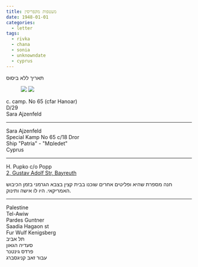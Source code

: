 ```yaml
---
title: מעטפות מקפריסין
date: 1948-01-01
categories:
  - letter
tags:
  - rivka
  - chana
  - sonia
  - unknowndate
  - cyprus
---
```


תאריך ללא ביסוס

<figure class="half">
    <a  href="/pupko-papers/assets/images/1948-01-01-envelopes-cyprus-1.jpg">
    <img src="/pupko-papers/assets/images/1948-01-01-envelopes-cyprus-1.jpg"></a>
    <a  href="/pupko-papers/assets/images/1948-01-01-envelopes-cyprus-2.jpg">
    <img src="/pupko-papers/assets/images/1948-01-01-envelopes-cyprus-2.jpg"></a>
</figure>


c. camp. No 65 (cfar Hanoar)  
D/29  
Sara Ajzenfeld  

---

Sara Ajzenfeld  
Special Kamp No 65 c/18 Dror  
Ship "Patria" - "Mםledet"  
Cyprus  

---

H. Pupko c/o Popp  
[2, Gustav Adolf Str, Bayreuth](https://goo.gl/maps/jmgog1LxYPLPpNZa8)

חנה מספרת שהיא ופליטים אחרים שוכנו בבית
קצין בצבא הגרמני בזמן הכיבוש האמריקאי.
היו לו אישה ותינוק.

---

Palestine  
Tel-Awiw  
Pardes Guntner  
Saadia Hagaon st  
Fur Wulf Kenigsberg  
תל אביב  
סעדיה הגאון  
פרדס גינטנר  
עבור זאב קניגסברג
